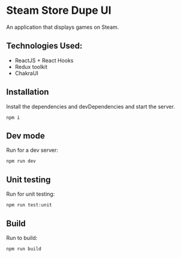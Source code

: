 # Steam Store Dupe UI

An application that displays games on Steam.

## Technologies Used:
- ReactJS + React Hooks
- Redux toolkit
- ChakraUI

## Installation

Install the dependencies and devDependencies and start the server.

```
npm i
```

## Dev mode
Run for a dev server:

```
npm run dev
```

## Unit testing
Run for unit testing:

```
npm run test:unit
```

## Build
Run to build:

```
npm run build
```